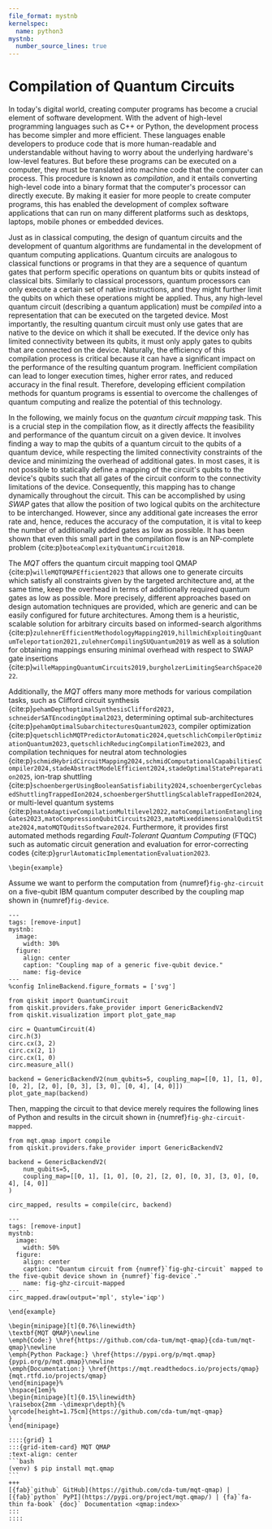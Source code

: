 ```yaml
---
file_format: mystnb
kernelspec:
  name: python3
mystnb:
  number_source_lines: true
---
```


# Compilation of Quantum Circuits

In today's digital world, creating computer programs has become a crucial element of software development.
With the advent of high-level programming languages such as C++ or Python, the development process has become simpler and more efficient.
These languages enable developers to produce code that is more human-readable and understandable without having to worry about the underlying hardware's low-level features.
But before these programs can be executed on a computer, they must be translated into machine code that the computer can process.
This procedure is known as _compilation_, and it entails converting high-level code into a binary format that the computer's processor can directly execute.
By making it easier for more people to create computer programs, this has enabled the development of complex software applications that can run on many different platforms such as desktops, laptops, mobile phones or embedded devices.

Just as in classical computing, the design of quantum circuits and the development of quantum algorithms are fundamental in the development of quantum computing applications.
Quantum circuits are analogous to classical functions or programs in that they are a sequence of quantum gates that perform specific operations on quantum bits or qubits instead of classical bits.
Similarly to classical processors, quantum processors can only execute a certain set of native instructions, and they might further limit the qubits on which these operations might be applied.
Thus, any high-level quantum circuit (describing a quantum application) must be _compiled_ into a representation that can be executed on the targeted device.
Most importantly, the resulting quantum circuit must only use gates that are native to the device on which it shall be executed.
If the device only has limited connectivity between its qubits, it must only apply gates to qubits that are connected on the device.
Naturally, the efficiency of this compilation process is critical because it can have a significant impact on the performance of the resulting quantum program.
Inefficient compilation can lead to longer execution times, higher error rates, and reduced accuracy in the final result.
Therefore, developing efficient compilation methods for quantum programs is essential to overcome the challenges of quantum computing and realize the potential of this technology.

In the following, we mainly focus on the _quantum circuit mapping_ task.
This is a crucial step in the compilation flow, as it directly affects the feasibility and performance of the quantum circuit on a given device.
It involves finding a way to map the qubits of a quantum circuit to the qubits of a quantum device, while respecting the limited connectivity constraints of the device and minimizing the overhead of additional gates.
In most cases, it is not possible to statically define a mapping of the circuit's qubits to the device's qubits such that all gates of the circuit conform to the connectivity limitations of the device.
Consequently, this mapping has to change dynamically throughout the circuit.
This can be accomplished by using _SWAP_ gates that allow the position of two logical qubits on the architecture to be interchanged.
However, since any additional gate increases the error rate and, hence, reduces the accuracy of the computation, it is vital to keep the number of additionally added gates as low as possible.
It has been shown that even this small part in the compilation flow is an NP-complete problem {cite:p}`boteaComplexityQuantumCircuit2018`.

The _MQT_ offers the quantum circuit mapping tool QMAP {cite:p}`willeMQTQMAPEfficient2023` that allows one to generate circuits which satisfy all constraints given by the targeted architecture and, at the same time, keep the overhead in terms of additionally required quantum gates as low as possible.
More precisely, different approaches based on design automation techniques are provided, which are generic and can be easily configured for future architectures.
Among them is a heuristic, scalable solution for arbitrary circuits based on informed-search algorithms {cite:p}`zulehnerEfficientMethodologyMapping2019,hillmichExploitingQuantumTeleportation2021,zulehnerCompilingSUQuantum2019` as well as a solution for obtaining mappings ensuring minimal overhead with respect to SWAP gate insertions {cite:p}`willeMappingQuantumCircuits2019,burgholzerLimitingSearchSpace2022`.

Additionally, the _MQT_ offers many more methods for various compilation tasks, such as Clifford circuit synthesis {cite:p}`pehamDepthoptimalSynthesisClifford2023, schneiderSATEncodingOptimal2023`, determining optimal sub-architectures {cite:p}`pehamOptimalSubarchitecturesQuantum2023`, compiler optimization {cite:p}`quetschlichMQTPredictorAutomatic2024,quetschlichCompilerOptimizationQuantum2023,quetschlichReducingCompilationTime2023`, and compilation techniques for neutral atom technologies {cite:p}`schmidHybridCircuitMapping2024,schmidComputationalCapabilitiesCompiler2024,stadeAbstractModelEfficient2024,stadeOptimalStatePreparation2025`, ion-trap shuttling {cite:p}`schoenbergerUsingBooleanSatisfiability2024,schoenbergerCyclebasedShuttlingTrappedIon2024,schoenbergerShuttlingScalableTrappedIon2024`, or multi-level quantum systems {cite:p}`matoAdaptiveCompilationMultilevel2022,matoCompilationEntanglingGates2023,matoCompressionQubitCircuits2023,matoMixeddimensionalQuditState2024,matoMQTQuditsSoftware2024`.
Furthermore, it provides first automated methods regarding _Fault-Tolerant Quantum Computing_ (FTQC) such as automatic circuit generation and evaluation for error-correcting codes {cite:p}`grurlAutomaticImplementationEvaluation2023`.

```{raw} latex
\begin{example}
```

Assume we want to perform the computation from {numref}`fig-ghz-circuit` on a five-qubit IBM quantum computer described by the coupling map shown in {numref}`fig-device`.

```{code-cell} ipython3
---
tags: [remove-input]
mystnb:
  image:
    width: 30%
  figure:
    align: center
    caption: "Coupling map of a generic five-qubit device."
    name: fig-device
---
%config InlineBackend.figure_formats = ['svg']

from qiskit import QuantumCircuit
from qiskit.providers.fake_provider import GenericBackendV2
from qiskit.visualization import plot_gate_map

circ = QuantumCircuit(4)
circ.h(3)
circ.cx(3, 2)
circ.cx(2, 1)
circ.cx(1, 0)
circ.measure_all()

backend = GenericBackendV2(num_qubits=5, coupling_map=[[0, 1], [1, 0], [0, 2], [2, 0], [0, 3], [3, 0], [0, 4], [4, 0]])
plot_gate_map(backend)
```

Then, mapping the circuit to that device merely requires the following lines of Python and results in the circuit shown in {numref}`fig-ghz-circuit-mapped`.

```{code-cell} ipython3
from mqt.qmap import compile
from qiskit.providers.fake_provider import GenericBackendV2

backend = GenericBackendV2(
    num_qubits=5,
    coupling_map=[[0, 1], [1, 0], [0, 2], [2, 0], [0, 3], [3, 0], [0, 4], [4, 0]]
)

circ_mapped, results = compile(circ, backend)
```

```{code-cell} ipython3
---
tags: [remove-input]
mystnb:
  image:
    width: 50%
  figure:
    align: center
    caption: "Quantum circuit from {numref}`fig-ghz-circuit` mapped to the five-qubit device shown in {numref}`fig-device`."
    name: fig-ghz-circuit-mapped
---
circ_mapped.draw(output='mpl', style='iqp')
```

```{raw} latex
\end{example}
```

```{raw} latex
\begin{minipage}[t]{0.76\linewidth}
\textbf{MQT QMAP}\newline
\emph{Code:} \href{https://github.com/cda-tum/mqt-qmap}{cda-tum/mqt-qmap}\newline
\emph{Python Package:} \href{https://pypi.org/p/mqt.qmap}{pypi.org/p/mqt.qmap}\newline
\emph{Documentation:} \href{https://mqt.readthedocs.io/projects/qmap}{mqt.rtfd.io/projects/qmap}
\end{minipage}%
\hspace{1em}%
\begin{minipage}[t]{0.15\linewidth}
\raisebox{2mm -\dimexpr\depth}{%
\qrcode[height=1.75cm]{https://github.com/cda-tum/mqt-qmap}
}
\end{minipage}
```

````{only} html
::::{grid} 1
:::{grid-item-card} MQT QMAP
:text-align: center
```bash
(venv) $ pip install mqt.qmap
```
+++
[{fab}`github` GitHub](https://github.com/cda-tum/mqt-qmap) | [{fab}`python` PyPI](https://pypi.org/project/mqt.qmap/) | {fa}`fa-thin fa-book` {doc}` Documentation <qmap:index>`
:::
::::
````
